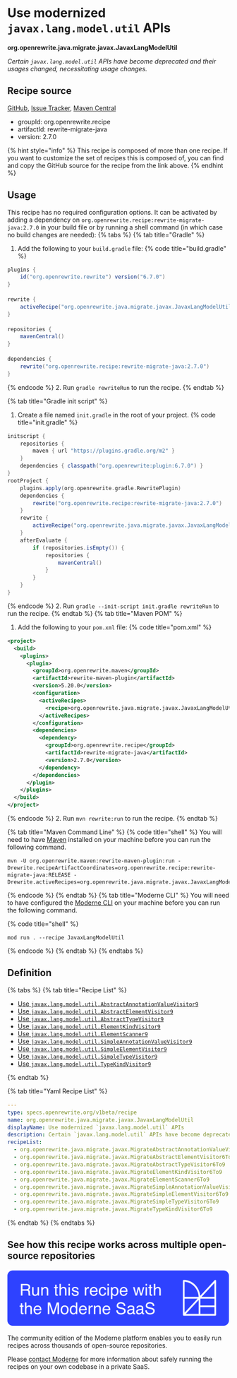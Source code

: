 # Use modernized `javax.lang.model.util` APIs

**org.openrewrite.java.migrate.javax.JavaxLangModelUtil**

_Certain `javax.lang.model.util` APIs have become deprecated and their usages changed, necessitating usage changes._

## Recipe source

[GitHub](https://github.com/openrewrite/rewrite-migrate-java/blob/main/src/main/resources/META-INF/rewrite/javax-lang-model-util.yml), [Issue Tracker](https://github.com/openrewrite/rewrite-migrate-java/issues), [Maven Central](https://central.sonatype.com/artifact/org.openrewrite.recipe/rewrite-migrate-java/2.7.0/jar)

* groupId: org.openrewrite.recipe
* artifactId: rewrite-migrate-java
* version: 2.7.0

{% hint style="info" %}
This recipe is composed of more than one recipe. If you want to customize the set of recipes this is composed of, you can find and copy the GitHub source for the recipe from the link above.
{% endhint %}

## Usage

This recipe has no required configuration options. It can be activated by adding a dependency on `org.openrewrite.recipe:rewrite-migrate-java:2.7.0` in your build file or by running a shell command (in which case no build changes are needed): 
{% tabs %}
{% tab title="Gradle" %}
1. Add the following to your `build.gradle` file:
{% code title="build.gradle" %}
```groovy
plugins {
    id("org.openrewrite.rewrite") version("6.7.0")
}

rewrite {
    activeRecipe("org.openrewrite.java.migrate.javax.JavaxLangModelUtil")
}

repositories {
    mavenCentral()
}

dependencies {
    rewrite("org.openrewrite.recipe:rewrite-migrate-java:2.7.0")
}
```
{% endcode %}
2. Run `gradle rewriteRun` to run the recipe.
{% endtab %}

{% tab title="Gradle init script" %}
1. Create a file named `init.gradle` in the root of your project.
{% code title="init.gradle" %}
```groovy
initscript {
    repositories {
        maven { url "https://plugins.gradle.org/m2" }
    }
    dependencies { classpath("org.openrewrite:plugin:6.7.0") }
}
rootProject {
    plugins.apply(org.openrewrite.gradle.RewritePlugin)
    dependencies {
        rewrite("org.openrewrite.recipe:rewrite-migrate-java:2.7.0")
    }
    rewrite {
        activeRecipe("org.openrewrite.java.migrate.javax.JavaxLangModelUtil")
    }
    afterEvaluate {
        if (repositories.isEmpty()) {
            repositories {
                mavenCentral()
            }
        }
    }
}
```
{% endcode %}
2. Run `gradle --init-script init.gradle rewriteRun` to run the recipe.
{% endtab %}
{% tab title="Maven POM" %}
1. Add the following to your `pom.xml` file:
{% code title="pom.xml" %}
```xml
<project>
  <build>
    <plugins>
      <plugin>
        <groupId>org.openrewrite.maven</groupId>
        <artifactId>rewrite-maven-plugin</artifactId>
        <version>5.20.0</version>
        <configuration>
          <activeRecipes>
            <recipe>org.openrewrite.java.migrate.javax.JavaxLangModelUtil</recipe>
          </activeRecipes>
        </configuration>
        <dependencies>
          <dependency>
            <groupId>org.openrewrite.recipe</groupId>
            <artifactId>rewrite-migrate-java</artifactId>
            <version>2.7.0</version>
          </dependency>
        </dependencies>
      </plugin>
    </plugins>
  </build>
</project>
```
{% endcode %}
2. Run `mvn rewrite:run` to run the recipe.
{% endtab %}

{% tab title="Maven Command Line" %}
{% code title="shell" %}
You will need to have [Maven](https://maven.apache.org/download.cgi) installed on your machine before you can run the following command.

```shell
mvn -U org.openrewrite.maven:rewrite-maven-plugin:run -Drewrite.recipeArtifactCoordinates=org.openrewrite.recipe:rewrite-migrate-java:RELEASE -Drewrite.activeRecipes=org.openrewrite.java.migrate.javax.JavaxLangModelUtil
```
{% endcode %}
{% endtab %}
{% tab title="Moderne CLI" %}
You will need to have configured the [Moderne CLI](https://docs.moderne.io/moderne-cli/cli-intro) on your machine before you can run the following command.

{% code title="shell" %}
```shell
mod run . --recipe JavaxLangModelUtil
```
{% endcode %}
{% endtab %}
{% endtabs %}

## Definition

{% tabs %}
{% tab title="Recipe List" %}
* [Use `javax.lang.model.util.AbstractAnnotationValueVisitor9`](../../../java/migrate/javax/migrateabstractannotationvaluevisitor6to9.md)
* [Use `javax.lang.model.util.AbstractElementVisitor9`](../../../java/migrate/javax/migrateabstractelementvisitor6to9.md)
* [Use `javax.lang.model.util.AbstractTypeVisitor9`](../../../java/migrate/javax/migrateabstracttypevisitor6to9.md)
* [Use `javax.lang.model.util.ElementKindVisitor9`](../../../java/migrate/javax/migrateelementkindvisitor6to9.md)
* [Use `javax.lang.model.util.ElementScanner9`](../../../java/migrate/javax/migrateelementscanner6to9.md)
* [Use `javax.lang.model.util.SimpleAnnotationValueVisitor9`](../../../java/migrate/javax/migratesimpleannotationvaluevisitor6to9.md)
* [Use `javax.lang.model.util.SimpleElementVisitor9`](../../../java/migrate/javax/migratesimpleelementvisitor6to9.md)
* [Use `javax.lang.model.util.SimpleTypeVisitor9`](../../../java/migrate/javax/migratesimpletypevisitor6to9.md)
* [Use `javax.lang.model.util.TypeKindVisitor9`](../../../java/migrate/javax/migratetypekindvisitor6to9.md)

{% endtab %}

{% tab title="Yaml Recipe List" %}
```yaml
---
type: specs.openrewrite.org/v1beta/recipe
name: org.openrewrite.java.migrate.javax.JavaxLangModelUtil
displayName: Use modernized `javax.lang.model.util` APIs
description: Certain `javax.lang.model.util` APIs have become deprecated and their usages changed, necessitating usage changes.
recipeList:
  - org.openrewrite.java.migrate.javax.MigrateAbstractAnnotationValueVisitor6To9
  - org.openrewrite.java.migrate.javax.MigrateAbstractElementVisitor6To9
  - org.openrewrite.java.migrate.javax.MigrateAbstractTypeVisitor6To9
  - org.openrewrite.java.migrate.javax.MigrateElementKindVisitor6To9
  - org.openrewrite.java.migrate.javax.MigrateElementScanner6To9
  - org.openrewrite.java.migrate.javax.MigrateSimpleAnnotationValueVisitor6To9
  - org.openrewrite.java.migrate.javax.MigrateSimpleElementVisitor6To9
  - org.openrewrite.java.migrate.javax.MigrateSimpleTypeVisitor6To9
  - org.openrewrite.java.migrate.javax.MigrateTypeKindVisitor6To9

```
{% endtab %}
{% endtabs %}

## See how this recipe works across multiple open-source repositories

[![Moderne Link Image](/.gitbook/assets/ModerneRecipeButton.png)](https://app.moderne.io/recipes/org.openrewrite.java.migrate.javax.JavaxLangModelUtil)

The community edition of the Moderne platform enables you to easily run recipes across thousands of open-source repositories.

Please [contact Moderne](https://moderne.io/product) for more information about safely running the recipes on your own codebase in a private SaaS.
